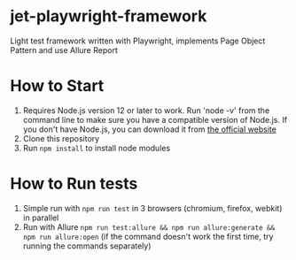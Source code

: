 # jet-playwright-framework
Light test framework written with Playwright, implements Page Object Pattern and use Allure Report

# How to Start
1. Requires Node.js version 12 or later to work. Run 'node -v' from the command line to make sure you have a compatible version of Node.js. If you don't have Node.js, you can download it from [the official website](https://nodejs.org/en/download/)
2. Clone this repository
3. Run `npm install` to install node modules

# How to Run tests
1. Simple run with `npm run test` in 3 browsers (chromium, firefox, webkit) in parallel
2. Run with Allure `npm run test:allure && npm run allure:generate && npm run allure:open` (if the command doesn't work the first time, try running the commands separately)
